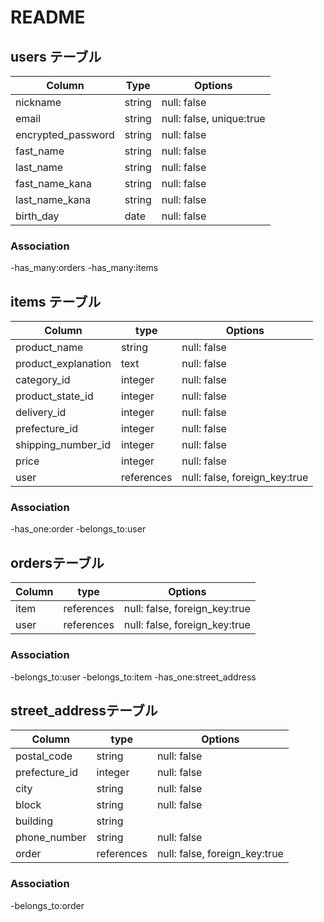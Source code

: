 # README

## users テーブル

| Column             | Type   | Options                   |
| -----------------  | -------| ------------------------- |
| nickname           | string | null: false               | <!-- ニックネイム-->
| email              | string | null: false, unique:true  | <!-- メール-->
| encrypted_password | string | null: false               | <!-- パスワード -->
| fast_name          | string | null: false               | <!-- 名字 -->
| last_name          | string | null: false               | <!-- 名前 -->
| fast_name_kana     | string | null: false               | <!-- 名字カナ -->
| last_name_kana     | string | null: false               | <!-- 名前カナ --> 
| birth_day          | date   | null: false               | <!-- 誕生日 -->

### Association
-has_many:orders
-has_many:items


## items テーブル

| Column              | type       | Options                      |
| ------------------- | -------    | -----------                  |
| product_name        | string     | null: false                  | <!-- 商品名 -->
| product_explanation | text       | null: false                  | <!-- 商品説明 -->
| category_id         | integer    | null: false                  | <!-- カテゴリー -->
| product_state_id    | integer    | null: false                  | <!-- 商品状態 -->
| delivery_id         | integer    | null: false                  | <!-- 配送料 -->
| prefecture_id       | integer    | null: false                  | <!-- 配送地域 -->
| shipping_number_id  | integer    | null: false                  | <!-- 配送日数 -->
| price               | integer    | null: false                  | <!-- 価格 -->
| user                | references | null: false, foreign_key:true| 

### Association
-has_one:order
-belongs_to:user


## ordersテーブル

| Column        | type       | Options                      |
| ------------- | ---------- | ---------------------------- |
| item          | references | null: false, foreign_key:true| 
| user          | references | null: false, foreign_key:true| 

### Association
-belongs_to:user
-belongs_to:item
-has_one:street_address

## street_addressテーブル

| Column        | type       | Options                      |
| ------------- | ---------- | ---------------------------- |
| postal_code   | string     | null: false                  | <!-- 郵便番号 -->
| prefecture_id | integer    | null: false                  | <!-- 都道府県 -->
| city          | string     | null: false                  | <!-- 市町村 -->
| block         | string     | null: false                  | <!-- 番地 -->
| building      | string     |                              | <!-- 建物 -->
| phone_number  | string     | null: false                  | <!-- 電話番号 -->
| order         | references | null: false, foreign_key:true| <!-- 注文 -->

### Association
-belongs_to:order